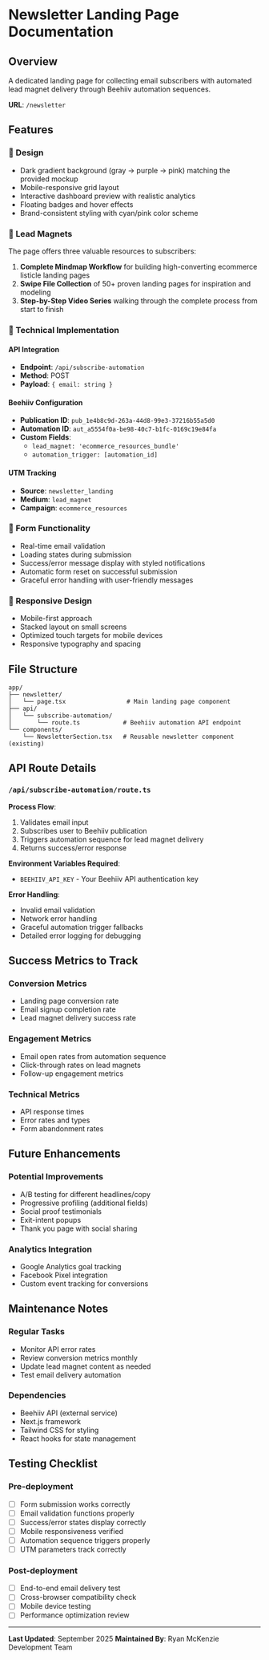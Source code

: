 # Newsletter Landing Page Documentation

## Overview
A dedicated landing page for collecting email subscribers with automated lead magnet delivery through Beehiiv automation sequences.

**URL**: `/newsletter`

## Features

### 🎨 Design
- Dark gradient background (gray → purple → pink) matching the provided mockup
- Mobile-responsive grid layout
- Interactive dashboard preview with realistic analytics
- Floating badges and hover effects
- Brand-consistent styling with cyan/pink color scheme

### 📧 Lead Magnets
The page offers three valuable resources to subscribers:
1. **Complete Mindmap Workflow** for building high-converting ecommerce listicle landing pages
2. **Swipe File Collection** of 50+ proven landing pages for inspiration and modeling
3. **Step-by-Step Video Series** walking through the complete process from start to finish

### 🔧 Technical Implementation

#### API Integration
- **Endpoint**: `/api/subscribe-automation`
- **Method**: POST
- **Payload**: `{ email: string }`

#### Beehiiv Configuration
- **Publication ID**: `pub_1e4b8c9d-263a-44d8-99e3-37216b55a5d0`
- **Automation ID**: `aut_a5554f0a-be98-40c7-b1fc-0169c19e84fa`
- **Custom Fields**:
  - `lead_magnet: 'ecommerce_resources_bundle'`
  - `automation_trigger: [automation_id]`

#### UTM Tracking
- **Source**: `newsletter_landing`
- **Medium**: `lead_magnet`
- **Campaign**: `ecommerce_resources`

### 🚀 Form Functionality
- Real-time email validation
- Loading states during submission
- Success/error message display with styled notifications
- Automatic form reset on successful submission
- Graceful error handling with user-friendly messages

### 📱 Responsive Design
- Mobile-first approach
- Stacked layout on small screens
- Optimized touch targets for mobile devices
- Responsive typography and spacing

## File Structure

```
app/
├── newsletter/
│   └── page.tsx                 # Main landing page component
├── api/
│   └── subscribe-automation/
│       └── route.ts            # Beehiiv automation API endpoint
└── components/
    └── NewsletterSection.tsx   # Reusable newsletter component (existing)
```

## API Route Details

### `/api/subscribe-automation/route.ts`

**Process Flow**:
1. Validates email input
2. Subscribes user to Beehiiv publication
3. Triggers automation sequence for lead magnet delivery
4. Returns success/error response

**Environment Variables Required**:
- `BEEHIIV_API_KEY` - Your Beehiiv API authentication key

**Error Handling**:
- Invalid email validation
- Network error handling
- Graceful automation trigger fallbacks
- Detailed error logging for debugging

## Success Metrics to Track

### Conversion Metrics
- Landing page conversion rate
- Email signup completion rate
- Lead magnet delivery success rate

### Engagement Metrics
- Email open rates from automation sequence
- Click-through rates on lead magnets
- Follow-up engagement metrics

### Technical Metrics
- API response times
- Error rates and types
- Form abandonment rates

## Future Enhancements

### Potential Improvements
- A/B testing for different headlines/copy
- Progressive profiling (additional fields)
- Social proof testimonials
- Exit-intent popups
- Thank you page with social sharing

### Analytics Integration
- Google Analytics goal tracking
- Facebook Pixel integration
- Custom event tracking for conversions

## Maintenance Notes

### Regular Tasks
- Monitor API error rates
- Review conversion metrics monthly
- Update lead magnet content as needed
- Test email delivery automation

### Dependencies
- Beehiiv API (external service)
- Next.js framework
- Tailwind CSS for styling
- React hooks for state management

## Testing Checklist

### Pre-deployment
- [ ] Form submission works correctly
- [ ] Email validation functions properly
- [ ] Success/error states display correctly
- [ ] Mobile responsiveness verified
- [ ] Automation sequence triggers properly
- [ ] UTM parameters track correctly

### Post-deployment
- [ ] End-to-end email delivery test
- [ ] Cross-browser compatibility check
- [ ] Mobile device testing
- [ ] Performance optimization review

---

**Last Updated**: September 2025
**Maintained By**: Ryan McKenzie Development Team